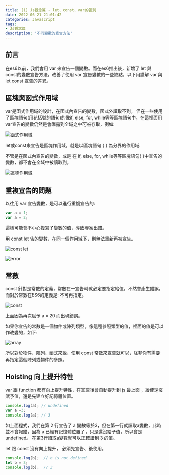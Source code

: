 ```yaml
---
title: (1) Js觀念篇 - let、const、var的區別
date: 2022-06-21 21:01:42
categories: Javascript
tags: 
- Js觀念篇
description: '不同變數的宣告方法'
---
```


## 前言

在es6以前，我們會用 var 來宣告一個變數。而在es6推出後，新增了 let 與 const的變數宣告方法，改善了使用 var 宣告變數的一些缺點，以下用講解 var 與 let const 宣告的差異。

## 區塊與函式作用域

var是函式作用域的設計，在函式內宣告的變數，函式外讀取不到。
但在一些使用了區塊語句(用花括號的語句)的像if, else, for, while等等區塊語句中，在這裡面用var宣告的變數仍然是會曝露到全域之中可被存取，例如:

![函式作用域](https://miro.medium.com/max/1178/1*iO1BqGOT_318PIkF8jjxJQ.png)

let或const來宣告是區塊作用域，就是以區塊語句 { } 為分界的作用域:

不管是在函式內宣告的變數，或是 在 if, else, for, while等等區塊語句{ }中宣告的變數，都不會在全域中被讀取到。

![區塊作用域](https://miro.medium.com/max/964/1*1IltRn_k3xANnY6fWcZW1A.png)

## 重複宣告的問題

以往用 var 宣告變數，是可以進行重複宣告的: 

``` js
var a = 1;
var a = 2;
```

這樣可能會不小心複寫了變數的值，導致專案出錯。

用 const let 告的變數，在同一個作用域下，則無法重新再被宣告。

![const let](https://miro.medium.com/max/440/1*06HErRPc-Jcyhazl3fuj7w.png)

![error](https://miro.medium.com/max/1286/1*zsSWcfXZBnj3Ap1D5JE7Pg.png)

## 常數

const 針對是常數的定義，常數在一宣告時就必定要指定給值，不然會產生錯誤。而對於常數在ES6的定義是: 不可再指定。

![const](https://miro.medium.com/max/1278/1*lpOInYC-ccAVD_dBcv5csg.png)

上面因為再次賦予 a = 20 而出現錯誤。

如果你宣告的常數是一個物件或陣列類型，像這種參照類型的值，裡面的值是可以作改變的，如下:

![array](https://miro.medium.com/max/336/1*IP1XW0OtYFB_Am976yXjNA.png)

所以對於物件、陣列、函式來說，使用 const 常數來宣告就可以，除非你有需要再指定這個陣列或物件的參照。

## Hoisting 向上提升特性

var 跟 function 都有向上提升特性，在宣告後會自動提升到 js 最上面 ，縱使還沒賦予值，還是先建立好記憶體位置。

``` js
console.log(a); // undefined
var a =3;
console.log(a); // 3
```

如上面程式，我們在第 2 行宣告了 a 變數等於3，但在第一行就讀取a變數，此時並不會報錯，因為 a 已經有記憶體位置了，只是還沒給予值，所以會是 undefined。 在第3行讀取a變數就可以正確讀到 3 的值。

let 跟 const 沒有向上提升， 必須先宣告、後使用。

``` js
console.log(b);  // b is not defined
let b = 3;
console.log(b);  // 3
```









